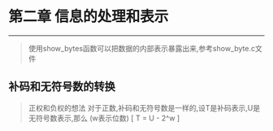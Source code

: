 # 第二章 信息的处理和表示
---
> 使用show_bytes函数可以把数据的内部表示暴露出来,参考show_byte.c文件
## 补码和无符号数的转换
> 正权和负权的想法
> 对于正数,补码和无符号数是一样的,设T是补码表示,U是无符号数表示,那么 (w表示位数)
\[
    T = U - 2^w
\]
